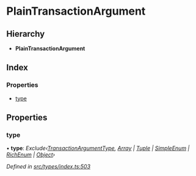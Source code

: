 # PlainTransactionArgument

## Hierarchy

* **PlainTransactionArgument**

## Index

### Properties

* [type](plaintransactionargument.md#type)

## Properties

### type

• **type**: _Exclude‹_[_TransactionArgumentType_](../enums/transactionargumenttype.md)_,_ [_Array_](../enums/transactionargumenttype.md#array) _\|_ [_Tuple_](../enums/transactionargumenttype.md#tuple) _\|_ [_SimpleEnum_](../enums/transactionargumenttype.md#simpleenum) _\|_ [_RichEnum_](../enums/transactionargumenttype.md#richenum) _\|_ [_Object_](../enums/transactionargumenttype.md#object)_›_

_Defined in_ [_src/types/index.ts:503_](https://github.com/PolymathNetwork/polymesh-sdk/blob/5b409784/src/types/index.ts#L503)

